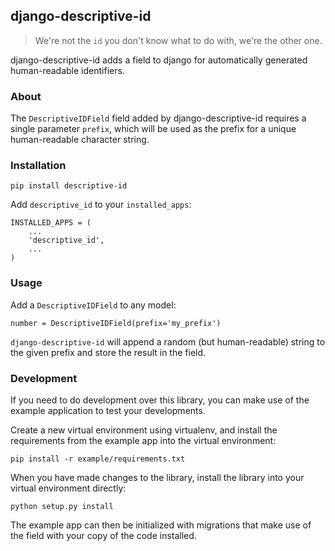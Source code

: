 ## django-descriptive-id

>We're not the `id` you don't know what to do with, we're the other one.

django-descriptive-id adds a field to django for automatically generated human-readable identifiers.

### About

The ```DescriptiveIDField``` field added by django-descriptive-id requires a single parameter `prefix`, which will be used as the prefix for a unique human-readable character string.

### Installation

```pip install descriptive-id```

Add `descriptive_id` to your `installed_apps`:

```
INSTALLED_APPS = (
    ...
    'descriptive_id',
    ...
)
```

### Usage

Add a `DescriptiveIDField` to any model:

```
number = DescriptiveIDField(prefix='my_prefix')
```

```django-descriptive-id``` will append a random (but human-readable) string to the given prefix and store the result in the field.

### Development

If you need to do development over this library, you can make use of the example application to test your developments.

Create a new virtual environment using virtualenv, and install the requirements from the example app into the virtual environment:

```
pip install -r example/requirements.txt
```

When you have made changes to the library, install the library into your virtual environment directly:

```
python setup.py install
```

The example app can then be initialized with migrations that make use of the field with your copy of the code installed.
